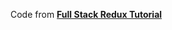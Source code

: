 Code from **[Full Stack Redux Tutorial](http://teropa.info/blog/2015/09/10/full-stack-redux-tutorial.html)**